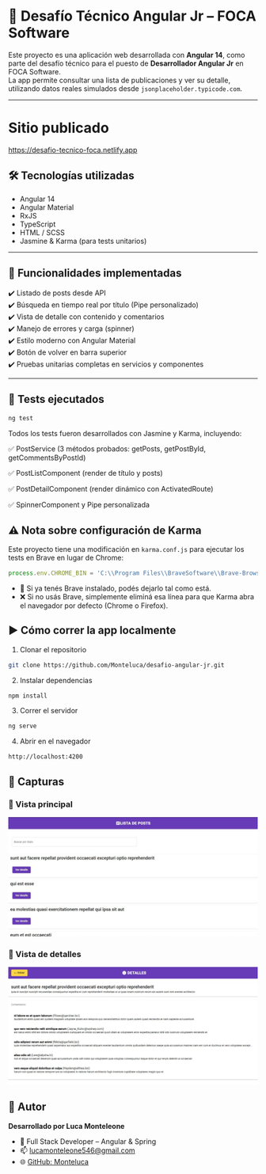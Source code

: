 # 📘 Desafío Técnico Angular Jr – FOCA Software

Este proyecto es una aplicación web desarrollada con **Angular 14**, como parte del desafío técnico para el puesto de **Desarrollador Angular Jr** en FOCA Software.  
La app permite consultar una lista de publicaciones y ver su detalle, utilizando datos reales simulados desde `jsonplaceholder.typicode.com`.

---
# Sitio publicado
https://desafio-tecnico-foca.netlify.app

## 🛠️ Tecnologías utilizadas

- Angular 14
- Angular Material
- RxJS
- TypeScript
- HTML / SCSS
- Jasmine & Karma (para tests unitarios)

---

## 🎯 Funcionalidades implementadas

✔️ Listado de posts desde API  
✔️ Búsqueda en tiempo real por título (Pipe personalizado)  
✔️ Vista de detalle con contenido y comentarios  
✔️ Manejo de errores y carga (spinner)  
✔️ Estilo moderno con Angular Material  
✔️ Botón de volver en barra superior  
✔️ Pruebas unitarias completas en servicios y componentes

---

## 🧪 Tests ejecutados

```bash
ng test
```

Todos los tests fueron desarrollados con Jasmine y Karma, incluyendo:

✅ PostService (3 métodos probados: getPosts, getPostById, getCommentsByPostId)

✅ PostListComponent (render de título y posts)

✅ PostDetailComponent (render dinámico con ActivatedRoute)

✅ SpinnerComponent y Pipe personalizada

## ⚠️ Nota sobre configuración de Karma

Este proyecto tiene una modificación en ```karma.conf.js``` para ejecutar los tests en Brave en lugar de Chrome:

```ts
process.env.CHROME_BIN = 'C:\\Program Files\\BraveSoftware\\Brave-Browser\\Application\\brave.exe';
```

- 🧠 Si ya tenés Brave instalado, podés dejarlo tal como está.
- ❌ Si no usás Brave, simplemente eliminá esa línea para que Karma abra el navegador por defecto (Chrome o Firefox).

## ▶️ Cómo correr la app localmente

1. Clonar el repositorio
```bash
git clone https://github.com/Monteluca/desafio-angular-jr.git
```

2. Instalar dependencias
```bash
npm install
```
3. Correr el servidor
```bash
ng serve
```
4. Abrir en el navegador
```bash
http://localhost:4200
```


## 📸 Capturas

### 🔹 Vista principal
![Lista de posts](./screenshots/lista.png)

### 🔹 Vista de detalles
![Detalles del post](./screenshots/detalles.png)

## 📩 Autor

**Desarrollado por Luca Monteleone**

- 💼 Full Stack Developer – Angular & Spring  
- 📫 [lucamonteleone546@gmail.com](mailto:lucamonteleone546@gmail.com)  
- 🌐 [GitHub: Monteluca](https://github.com/Monteluca)

